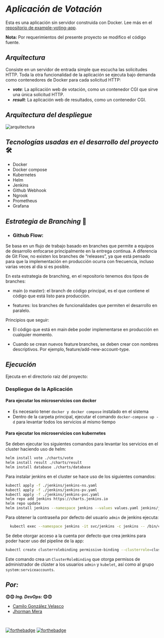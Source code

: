 # <b> **_Aplicación de Votación_** </b>

Esta es una aplicación sin servidor construida con Docker. Lee más en el [repositorio de example-voting-app](https://github.com/bfirsh/funker-example-voting-app).

**Nota:** Por requerimientos del presente proyecto se modifico el código fuente.

## <b> _Arquitectura_ </b>

Consiste en un servidor de entrada simple que escucha las solicitudes HTTP. Toda la otra funcionalidad de la aplicación se ejecuta bajo demanda como contenedores de Docker para cada solicitud HTTP:

- **_vote_**: La aplicación web de votación, como un contenedor CGI que sirve una única solicitud HTTP.
- **_result_**: La aplicación web de resultados, como un contenedor CGI.

## <b> _Arquitectura del despliegue_ </b>
![arquitectura](/resources/img/arq_image.png)

## <b> _Tecnologías usadas en el desarrollo del proyecto_ </b> 🛠️

* Docker
* Docker compose
* Kubernetes
* Helm
* Jenkins
* Github Webhook
* Ngrook
* Prometheus
* Grafana

## <b> _Estrategia de Branching_ </b> 📄

* ### Github Flow: 
Se basa en un flujo de trabajo basado en branches que permite a equipos de desarrollo enfocarse principalmente en la entrega continua. A diferencia de Git Flow, no existen los branches de “releases”, ya que está pensado para que la implementación en producción ocurra con frecuencia, incluso varias veces al día si es posible. 

En esta estrategia de branching, en el repositorio tenemos dos tipos de branches: 

- main (o master): el branch de código principal, es el que contiene el código que está listo para producción. 

- features: los branches de funcionalidades que permiten el desarrollo en paralelo. 

Principios que seguir: 

- El código que está en main debe poder implementarse en producción en cualquier momento. 

- Cuando se crean nuevos feature branches, se deben crear con nombres descriptivos. Por ejemplo, feature/add-new-account-type. 

## <b> _Ejecución_ </b>

Ejecuta en el directorio raiz del proyecto:

### Despliegue de la Aplicación


#### Para ejecutar los microservicios con docker

- Es necesario tener ````docker y docker compose```` instalado en el sistema
- Dentro de la carpeta principal, ejecutar el comando ````docker-compose up -d```` para levantar todos los servicios al mismo tiempo 

#### Para ejecutar los microservicios con kubernetes

Se deben ejecutar los siguientes comandos para levantar los servicios en el cluster haciendo uso de helm:

```bash
helm install vote ./charts/vote
helm install result ./charts/result
helm install database ./charts/database
```
Para instalar jenkins en el cluster se hace uso de los siguientes comandos:

```bash 
kubectl apply -f ./jenkins/jenkins-ns.yaml
kubectl apply -f ./jenkins/jenkins-pv.yaml
kubectl apply -f ./jenkins/jenkins-pvc.yaml
helm repo add jenkins https://charts.jenkins.io
helm repo update
helm install jenkins --namespace jenkins --values values.yaml jenkins/jenkins 
```
Para obtener la contraseña por defecto del usuario `admin` de jenkins ejecuta:

```bash
  kubectl exec --namespace jenkins -it svc/jenkins -c jenkins -- /bin/cat /run/secrets/additional/chart-admin-password && echo
```

Se debe otorgar acceso a la cuenta por defecto que crea jenkins para poder hacer uso del pipeline de la app:

```bash
kubectl create clusterrolebinding permissive-binding --clusterrole=cluster-admin --user=admin --user=kubelet --group=system:serviceaccounts
```

Este comando crea un `ClusterRoleBinding` que otorga permisos de administrador de clúster a los usuarios `admin` y `kubelet`, así como al grupo `system:serviceaccounts`.

## <b> _Por:_ </b>
<b> 😊😊 _**Ing. DevOps:**_ 😊😊 </b>

+ [Camilo González Velasco](https://github.com/camilogonzalez7424 "Camilo G.")
+ [Jhorman Mera](https://github.com/JhormanMera "Jhorman M.")

<br>

[![forthebadge](https://forthebadge.com/images/badges/made-with-javascript.svg)](https://forthebadge.com)
[![forthebadge](https://forthebadge.com/images/badges/built-with-love.svg)](https://forthebadge.com)

<!--[![forthebadge](https://forthebadge.com/images/badges/docker-container.svg)](https://forthebadge.com)-->
